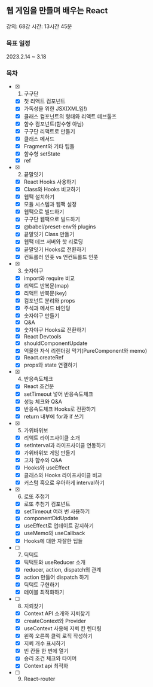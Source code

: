 ## 웹 게임을 만들며 배우는 React

강의: 68강
시간: 13시간 45분

### 목표 일정

2023.2.14 ~ 3.18

### 목차

- [x] 1. 구구단
  - [x] 첫 리액트 컴포넌트
  - [x] 가독성을 위한 JSX(XML임!)
  - [x] 클래스 컴포넌트의 형태와 리액트 데브툴즈
  - [x] 함수 컴포넌트(함수형 아님)
  - [x] 구구단 리액트로 만들기
  - [x] 클래스 메서드
  - [x] Fragment와 기타 팁들
  - [x] 함수형 setState
  - [x] ref
- [x] 2. 끝말잇기
  - [x] React Hooks 사용하기
  - [x] Class와 Hooks 비교하기
  - [x] 웹팩 설치하기
  - [x] 모듈 시스템과 웹팩 설정
  - [x] 웹팩으로 빌드하기
  - [x] 구구단 웹팩으로 빌드하기
  - [x] @babel/preset-env와 plugins
  - [x] 끝말잇기 Class 만들기
  - [x] 웹팩 데브 서버와 핫 리로딩
  - [x] 끝말잇기 Hooks로 전환하기
  - [x] 컨트롤러 인풋 vs 언컨트롤드 인풋
- [x] 3. 숫자야구
  - [x] import와 require 비교
  - [x] 리액트 반복문(map)
  - [x] 리액트 반복문(key)
  - [x] 컴포넌트 분리와 props
  - [x] 주석과 메서드 바인딩
  - [x] 숫자야구 만들기
  - [x] Q&A
  - [x] 숫자야구 Hooks로 전환하기
  - [x] React Devtools
  - [x] shouldComponentUpdate
  - [x] 억울한 자식 리렌더링 막기(PureComponent와 memo)
  - [x] React.createRef
  - [x] props와 state 연결하기
- [x] 4. 반응속도체크
  - [x] React 조건문
  - [x] setTimeout 넣어 반응속도체크
  - [x] 성능 체크와 Q&A
  - [x] 반응속도체크 Hooks로 전환하기
  - [x] return 내부에 for과 if 쓰기
- [x] 5. 가위바위보
  - [x] 리액트 라이프사이클 소개
  - [x] setInterval과 라이프사이클 연동하기
  - [x] 가위바위보 게임 만들기
  - [x] 고차 함수와 Q&A
  - [x] Hooks와 useEffect
  - [x] 클래스와 Hooks 라이프사이클 비교
  - [x] 커스텀 훅으로 우아하게 interval하기
- [x] 6. 로또 추첨기
  - [x] 로또 추첨기 컴포넌트
  - [x] setTimeout 여러 번 사용하기
  - [x] componentDidUpdate
  - [x] useEffect로 업데이트 감지하기
  - [x] useMemo와 useCallback
  - [x] Hooks에 대한 자잘한 팁들
- [ ] 7. 틱택토
  - [x] 틱택토와 useReducer 소개
  - [x] reducer, action, dispatch의 관계
  - [x] action 만들어 dispatch 하기
  - [x] 틱택토 구현하기
  - [x] 테이블 최적화하기
- [ ] 8. 지뢰찾기
  - [x] Context API 소개와 지뢰찾기
  - [x] createContext와 Provider
  - [x] useContext 사용해 지뢰 칸 렌더링
  - [x] 왼쪽 오른쪽 클릭 로직 작성하기
  - [x] 지뢰 개수 표시하기
  - [x] 빈 칸들 한 번에 열기
  - [x] 승리 조건 체크와 타이머
  - [x] Context api 최적화
- [ ] 9. React-router
